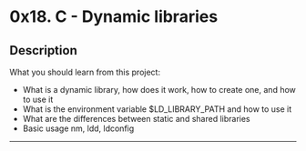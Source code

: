 # 0x18. C - Dynamic libraries
## Description

   What you should learn from this project:

 * What is a dynamic library, how does it work, how to create one, and how to use it
 * What is the environment variable $LD_LIBRARY_PATH and how to use it
 * What are the differences between static and shared libraries
 * Basic usage nm, ldd, ldconfig

- - - -
